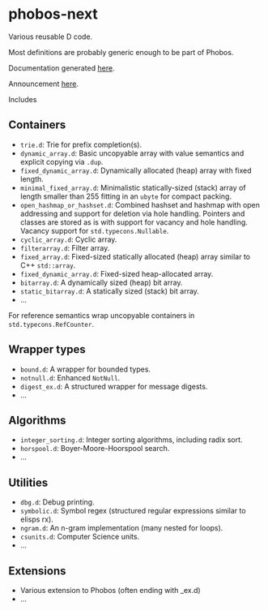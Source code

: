 # phobos-next

Various reusable D code.

Most definitions are probably generic enough to be part of Phobos.

Documentation generated [here](https://phobos-next.dpldocs.info/index.html).

Announcement [here](http://forum.dlang.org/post/tppptevxiygafzpicmgz@forum.dlang.org).

Includes

## Containers
- `trie.d`: Trie for prefix completion(s).
- `dynamic_array.d`: Basic uncopyable array with value semantics and explicit
  copying via `.dup`.
- `fixed_dynamic_array.d`: Dynamically allocated (heap) array with fixed length.
- `minimal_fixed_array.d`: Minimalistic statically-sized (stack) array of length smaller
than 255 fitting in an `ubyte` for compact packing.
- `open_hashmap_or_hashset.d`: Combined hashset and hashmap with open addressing
  and support for deletion via hole handling. Pointers and classes are stored as
  is with support for vacancy and hole handling. Vacancy support for
  `std.typecons.Nullable`.
- `cyclic_array.d`: Cyclic array.
- `filterarray.d`: Filter array.
- `fixed_array.d`: Fixed-sized statically allocated (heap) array similar to C++ `std::array`.
- `fixed_dynamic_array.d`: Fixed-sized heap-allocated array.
- `bitarray.d`: A dynamically sized (heap) bit array.
- `static_bitarray.d`: A statically sized (stack) bit array.
- ...

For reference semantics wrap uncopyable containers in `std.typecons.RefCounter`.

## Wrapper types
- `bound.d`: A wrapper for bounded types.
- `notnull.d`: Enhanced `NotNull`.
- `digest_ex.d`: A structured wrapper for message digests.
- ...

## Algorithms

- `integer_sorting.d`: Integer sorting algorithms, including radix sort.
- `horspool.d`: Boyer-Moore-Hoorspool search.
- ...

## Utilities

- `dbg.d`: Debug printing.
- `symbolic.d`: Symbol regex (structured regular expressions similar to elisps rx).
- `ngram.d`: An n-gram implementation (many nested for loops).
- `csunits.d`: Computer Science units.
- ...

## Extensions
- Various extension to Phobos (often ending with _ex.d)
- ...
